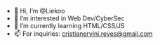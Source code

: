 - 👋 Hi, I’m @Liekoo
- 👀 I’m interested in Web Dev/CyberSec
- 🌱 I’m currently learning HTML/CSS/JS
- 📫 For inquiries: cristianervini.reyes@gmail.com

<!---
 Pagod nako pls lang
--->
